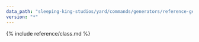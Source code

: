 ```yaml
---
data_path: "sleeping-king-studios/yard/commands/generators/reference-generator"
version: "*"
---
```


{% include reference/class.md %}
